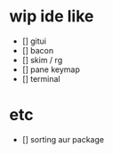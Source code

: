 # wip ide like
- [] gitui
- [] bacon
- [] skim / rg
- [] pane keymap
- [] terminal

# etc
- [] sorting aur package
